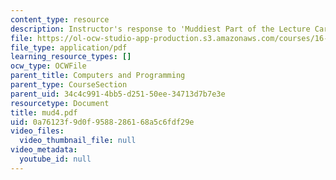 ```yaml
---
content_type: resource
description: Instructor's response to 'Muddiest Part of the Lecture Cards'.
file: https://ol-ocw-studio-app-production.s3.amazonaws.com/courses/16-01-unified-engineering-i-ii-iii-iv-fall-2005-spring-2006/0a76123f9d0f9588286168a5c6fdf29e_mud4.pdf
file_type: application/pdf
learning_resource_types: []
ocw_type: OCWFile
parent_title: Computers and Programming
parent_type: CourseSection
parent_uid: 34c4c991-4bb5-d251-50ee-34713d7b7e3e
resourcetype: Document
title: mud4.pdf
uid: 0a76123f-9d0f-9588-2861-68a5c6fdf29e
video_files:
  video_thumbnail_file: null
video_metadata:
  youtube_id: null
---
```

